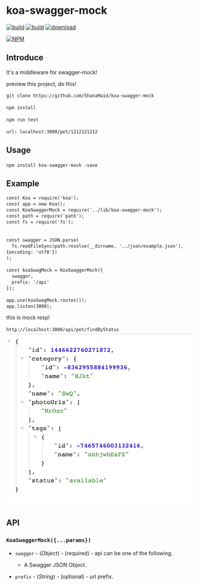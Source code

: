 # koa-swagger-mock
[![build](https://img.shields.io/npm/v/koa-swagger-mock.svg?style=flat-square)](https://www.npmjs.com/package/koa-swagger-mock) 
[![build](https://img.shields.io/npm/l/express.svg)](https://www.npmjs.com/package/koa-swagger-mock)
[![download](https://img.shields.io/npm/dt/koa-swagger-mock.svg?style=flat-square)](https://www.npmjs.com/package/koa-swagger-mock)

[![NPM](https://nodei.co/npm/koa-swagger-mock.png?downloads=true&downloadRank=true&stars=true)](https://nodei.co/npm/koa-swagger-mock/)
## Introduce
It's a middleware for swagger-mock!

preview this project, do this!
```
git clone https://github.com/ShanaMaid/koa-swagger-mock

npm install

npm run test

url: localhost:3000/pet/1212121212
```

## Usage
`npm install koa-swagger-mock -save`

## Example
```
const Koa = require('koa');
const app = new Koa();
const KoaSwaggerMock = require('../lib/koa-swagger-mock');
const path = require('path');
const fs = require('fs');


const swagger = JSON.parse(
  fs.readFileSync(path.resolve(__dirname, '../json/example.json'), {encoding: 'utf8'})
);

const koaSwagMock = KoaSwaggerMock({
  swagger,
  prefix: '/api'
});

app.use(koaSwagMock.routes());
app.listen(3000);
```
this is mock resp!

`http://localhost:3000/api/pet/findByStatus`
![mock resp](./example/example.png)

## API
### `KoaSwaggerMock({...params})`

* `swagger` - (*Object*) - (required) - api can be one of the following.
    - A Swagger JSON Object.

* `prefix` - (*String*) - (optional) - url prefix.